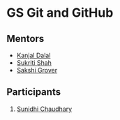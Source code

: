 # GS Git and GitHub

## Mentors

* [Kanjal Dalal](https://github.com/LoneWolfKJ)
* [Sukriti Shah](https://github.com/sukritishah15)
* [Sakshi Grover](https://github.com/sakshigrover-1998)

## Participants

1. [Sunidhi Chaudhary](https://github.com/csunidhi13)
